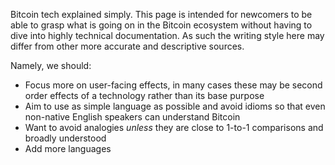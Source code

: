Bitcoin tech explained simply. This page is intended for newcomers to be able to grasp what is going on in the Bitcoin ecosystem without
having to dive into highly technical documentation. As such the writing style here may differ from other more accurate and descriptive sources.

Namely, we should:
- Focus more on user-facing effects, in many cases these may be second order effects of a technology rather than its base purpose
- Aim to use as simple language as possible and avoid idioms so that even non-native English speakers can understand Bitcoin
- Want to avoid analogies *unless* they are close to 1-to-1 comparisons and broadly understood
- Add more languages